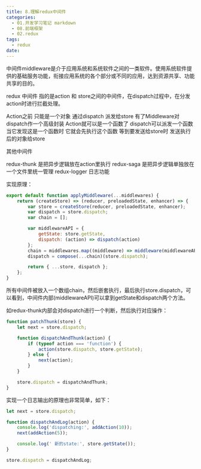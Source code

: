 ```yaml
---
title: 8.理解redux中间件
categories:
  - 01.开发学习笔记 markdown
  - 08.前端框架
  - 02.redux
tags:
  - redux
date:
---
```


中间件middleware是介于应用系统和系统软件之间的一类软件。使用系统软件提供的基础服务功能，衔接应用系统的各个部分或不同的应用，达到资源共享、功能共享的目的。


redux 中间件  指的是action 和 store之间的中间件，在dispatch过程中，在分发action时进行拦截处理。


Action之前 只能是一个对象 通过dispatch 派发给store  有了Middleware对dispatch作一个高级封装
Action就可以是一个函数了 dispatch可以派发一个函数 当它发现这是一个函数时 它就会先执行这个函数 等到要发送给store时 发送执行后的对象给store

其他中间件

redux-thunk 是把异步逻辑放在action里执行
redux-saga 是把异步逻辑单独放在一个文件里统一管理 
redux-logger 日志功能

实现原理：
```js
export default function applyMiddleware(...middlewares) {
	return (createStore) => (reducer, preloadedState, enhancer) => {
		var store = createStore(reducer, preloadedState, enhancer);
		var dispatch = store.dispatch;
		var chain = [];

		var middlewareAPI = {
			getState: store.getState,
			dispatch: (action) => dispatch(action)
		};
		chain = middlewares.map((middleware) => middleware(middlewareAPI));
		dispatch = compose(...chain)(store.dispatch);

		return { ...store, dispatch };
	};
}
```

所有中间件被放入一个数组chain，然后嵌套执行，最后执行store.dispatch，可以看到，中间件内部(middlewareAPI)可以拿到getState和dispatch两个方法。

如redux-thunk内部会对dispatch进行一个判断，然后执行对应操作：

```js
function patchThunk(store) {
	let next = store.dispatch;

	function dispatchAndThunk(action) {
		if (typeof action === 'function') {
			action(store.dispatch, store.getState);
		} else {
			next(action);
		}
	}

	store.dispatch = dispatchAndThunk;
}
```

实现⼀个⽇志输出的原理也⾮常简单，如下：
```js
let next = store.dispatch;

function dispatchAndLog(action) {
	console.log('dispatching:', addAction(10));
	next(addAction(5));

	console.log(' 新的state:', store.getState());
}

store.dispatch = dispatchAndLog;
```